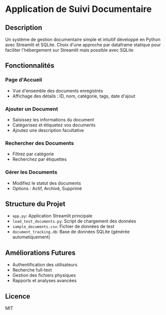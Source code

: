 # Application de Suivi Documentaire

## Description
Un système de gestion documentaire simple et intuitif développé en Python avec Streamlit et SQLite.
Choix d'une approche par dataframe statique pour faciliter l'hébergement sur Streamlit mais possible avec SQLite

## Fonctionnalités

### Page d'Accueil
- Vue d'ensemble des documents enregistrés
- Affichage des détails : ID, nom, catégorie, tags, date d'ajout

### Ajouter un Document
- Saisissez les informations du document
- Catégorisez et étiquetez vos documents
- Ajoutez une description facultative

### Rechercher des Documents
- Filtrez par catégorie
- Recherchez par étiquettes

### Gérer les Documents
- Modifiez le statut des documents
- Options : Actif, Archivé, Supprimé

## Structure du Projet
- `app.py`: Application Streamlit principale
- `load_test_documents.py`: Script de chargement des données
- `sample_documents.csv`: Fichier de données de test
- `document_tracking.db`: Base de données SQLite (générée automatiquement)

## Améliorations Futures
- Authentification des utilisateurs
- Recherche full-text
- Gestion des fichiers physiques
- Rapports et analyses avancées


## Licence
 MIT
